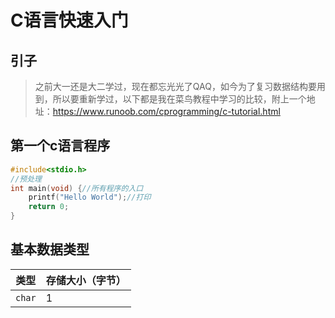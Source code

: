 
# C语言快速入门

## 引子
> 之前大一还是大二学过，现在都忘光光了QAQ，如今为了复习数据结构要用到，所以要重新学过，以下都是我在菜鸟教程中学习的比较，附上一个地址：https://www.runoob.com/cprogramming/c-tutorial.html

## 第一个c语言程序

```c
#include<stdio.h>
//预处理
int main(void) {//所有程序的入口
	printf("Hello World");//打印
	return 0;
}
```

## 基本数据类型

| 类型   | 存储大小（字节） |
| ------ | ---------------- |
| `char` | 1                |